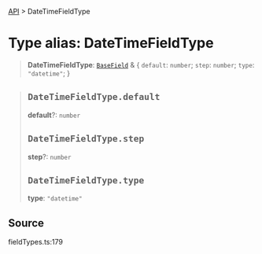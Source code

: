 [API](../index.md) > DateTimeFieldType

# Type alias: DateTimeFieldType

> **DateTimeFieldType**: [`BaseField`](type-alias.BaseField.md) & \{
  `default`: `number`;
  `step`: `number`;
  `type`: `"datetime"`;
 }

> ## `DateTimeFieldType.default`
>
> **default**?: `number`
>
> ## `DateTimeFieldType.step`
>
> **step**?: `number`
>
> ## `DateTimeFieldType.type`
>
> **type**: `"datetime"`
>
>

## Source

fieldTypes.ts:179
